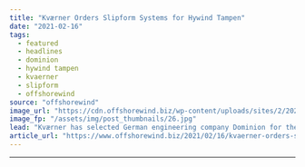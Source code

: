 ```yaml
---
title: "Kværner Orders Slipform Systems for Hywind Tampen"
date: "2021-02-16"
tags: 
  - featured
  - headlines
  - dominion
  - hywind tampen
  - kvaerner
  - slipform
  - offshorewind
source: "offshorewind"
image_url: "https://cdn.offshorewind.biz/wp-content/uploads/sites/2/2021/01/08100003/Hywind-Tampen_cEquinor.jpg"
image_fp: "/assets/img/post_thumbnails/26.jpg"
lead: "Kværner has selected German engineering company Dominion for the design, supply, and supervision services"
article_url: "https://www.offshorewind.biz/2021/02/16/kvaerner-orders-slipform-systems-for-hywind-tampen/"
---
```


---
